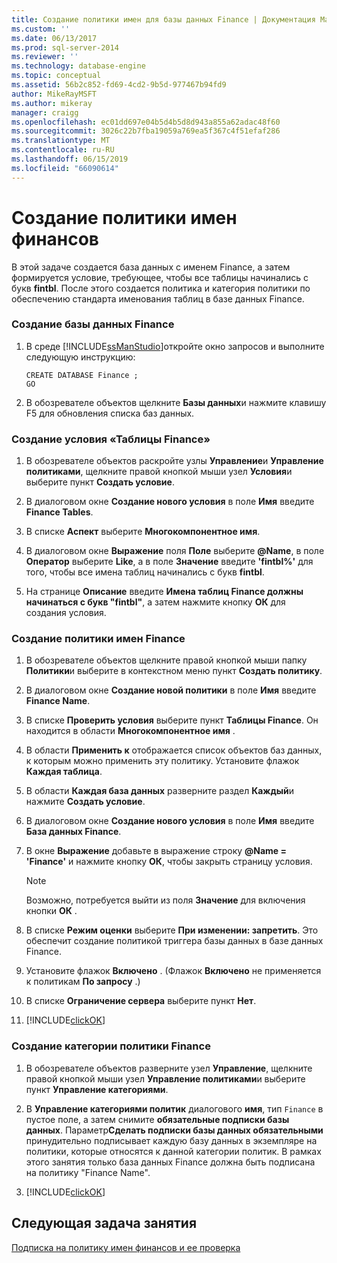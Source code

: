 ```yaml
---
title: Создание политики имен для базы данных Finance | Документация Майкрософт
ms.custom: ''
ms.date: 06/13/2017
ms.prod: sql-server-2014
ms.reviewer: ''
ms.technology: database-engine
ms.topic: conceptual
ms.assetid: 56b2c852-fd69-4cd2-9b5d-977467b94fd9
author: MikeRayMSFT
ms.author: mikeray
manager: craigg
ms.openlocfilehash: ec01dd697e04b5d4b5d8d943a855a62adac48f60
ms.sourcegitcommit: 3026c22b7fba19059a769ea5f367c4f51efaf286
ms.translationtype: MT
ms.contentlocale: ru-RU
ms.lasthandoff: 06/15/2019
ms.locfileid: "66090614"
---
```

# <a name="create-the-finance-name-policy"></a>Создание политики имен финансов
  В этой задаче создается база данных с именем Finance, а затем формируется условие, требующее, чтобы все таблицы начинались с букв **fintbl**. После этого создается политика и категория политики по обеспечению стандарта именования таблиц в базе данных Finance.  
  
### <a name="to-create-the-finance-database"></a>Создание базы данных Finance  
  
1.  В среде [!INCLUDE[ssManStudio](../../includes/ssmanstudio-md.md)]откройте окно запросов и выполните следующую инструкцию:  
  
    ```  
    CREATE DATABASE Finance ;  
    GO  
    ```  
  
2.  В обозревателе объектов щелкните **Базы данных**и нажмите клавишу F5 для обновления списка баз данных.  
  
### <a name="to-create-the-finance-tables-condition"></a>Создание условия «Таблицы Finance»  
  
1.  В обозревателе объектов раскройте узлы **Управление**и **Управление политиками**, щелкните правой кнопкой мыши узел **Условия**и выберите пункт **Создать условие**.  
  
2.  В диалоговом окне **Создание нового условия** в поле **Имя** введите **Finance Tables**.  
  
3.  В списке **Аспект** выберите **Многокомпонентное имя**.  
  
4.  В диалоговом окне **Выражение** поля **Поле** выберите **@Name**, в поле **Оператор** выберите **Like**, а в поле **Значение** введите **'fintbl%'** для того, чтобы все имена таблиц начинались с букв **fintbl**.  
  
5.  На странице **Описание** введите **Имена таблиц Finance должны начинаться с букв "fintbl"**, а затем нажмите кнопку **ОК** для создания условия.  
  
### <a name="to-create-the-finance-name-policy"></a>Создание политики имен Finance  
  
1.  В обозревателе объектов щелкните правой кнопкой мыши папку **Политики**и выберите в контекстном меню пункт **Создать политику**.  
  
2.  В диалоговом окне **Создание новой политики** в поле **Имя** введите **Finance Name**.  
  
3.  В списке **Проверить условия** выберите пункт **Таблицы Finance**. Он находится в области **Многокомпонентное имя** .  
  
4.  В области **Применить к** отображается список объектов баз данных, к которым можно применить эту политику. Установите флажок **Каждая таблица**.  
  
5.  В области **Каждая база данных** разверните раздел **Каждый**и нажмите **Создать условие**.  
  
6.  В диалоговом окне **Создание нового условия** в поле **Имя** введите **База данных Finance**.  
  
7.  В окне **Выражение** добавьте в выражение строку **@Name = 'Finance'** и нажмите кнопку **ОК**, чтобы закрыть страницу условия.  
  
    > [!NOTE]  
    >  Возможно, потребуется выйти из поля **Значение** для включения кнопки **ОК** .  
  
8.  В списке **Режим оценки** выберите **При изменении: запретить**. Это обеспечит создание политикой триггера базы данных в базе данных Finance.  
  
9. Установите флажок **Включено** . (Флажок **Включено** не применяется к политикам **По запросу** .)  
  
10. В списке **Ограничение сервера** выберите пункт **Нет**.  
  
11. [!INCLUDE[clickOK](../../includes/clickok-md.md)]  
  
### <a name="to-create-the-finance-policy-category"></a>Создание категории политики Finance  
  
1.  В обозревателе объектов разверните узел **Управление**, щелкните правой кнопкой мыши узел **Управление политиками**и выберите пункт **Управление категориями**.  
  
2.  В **Управление категориями политик** диалогового **имя**, тип `Finance` в пустое поле, а затем снимите **обязательные подписки базы данных**. Параметр**Сделать подписки базы данных обязательными** принудительно подписывает каждую базу данных в экземпляре на политики, которые относятся к данной категории политик. В рамках этого занятия только база данных Finance должна быть подписана на политику "Finance Name".  
  
3.  [!INCLUDE[clickOK](../../includes/clickok-md.md)]  
  
## <a name="next-task-in-lesson"></a>Следующая задача занятия  
 [Подписка на политику имен финансов и ее проверка](lesson-2-2-subscribe-to-and-check-the-finance-name-policy.md)  
  
  
